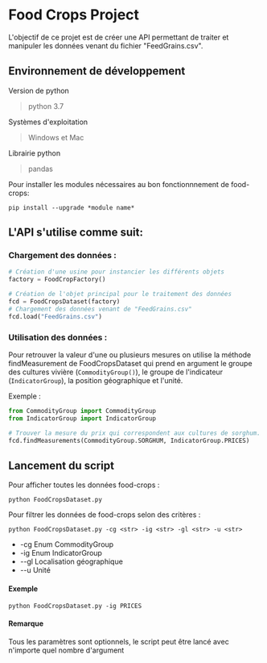 # Food Crops Project
L'objectif de ce projet est de créer une API permettant de traiter et manipuler les données venant du fichier "FeedGrains.csv".

## Environnement de développement
Version de python
> python 3.7

Systèmes d'exploitation
> Windows et Mac

Librairie python 
> pandas

Pour installer les modules nécessaires au bon fonctionnnement de food-crops:
```
pip install --upgrade *module name*
``` 
  
## L'API s'utilise comme suit:
### Chargement des données :
  ```python
  # Création d'une usine pour instancier les différents objets
  factory = FoodCropFactory()
  
  # Création de l'objet principal pour le traitement des données
  fcd = FoodCropsDataset(factory)
  # Chargement des données venant de "FeedGrains.csv"
  fcd.load("FeedGrains.csv")
  ```

### Utilisation des données :
Pour retrouver la valeur d'une ou plusieurs mesures on utilise la méthode findMeasurement de FoodCropsDataset qui prend en argument le groupe des cultures vivière (`CommodityGroup()`), le groupe de l'indicateur (`IndicatorGroup`), la position géographique et l'unité.

Exemple :

```python
from CommodityGroup import CommodityGroup
from IndicatorGroup import IndicatorGroup

# Trouver la mesure du prix qui correspondent aux cultures de sorghum.
fcd.findMeasurements(CommodityGroup.SORGHUM, IndicatorGroup.PRICES)
```
## Lancement du script

Pour afficher toutes les données food-crops : 
```
python FoodCropsDataset.py
```

Pour filtrer les données de food-crops selon des critères : 
```
python FoodCropsDataset.py -cg <str> -ig <str> -gl <str> -u <str>
```
- -cg
Enum CommodityGroup
- -ig 
Enum IndicatorGroup
- --gl
Localisation géographique
- --u
Unité

#### Exemple
```
python FoodCropsDataset.py -ig PRICES
```
#### Remarque
Tous les paramètres sont optionnels, le script peut être lancé avec n'importe quel nombre d'argument
